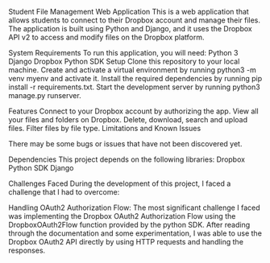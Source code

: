 Student File Management Web Application
This is a web application that allows students to connect to their Dropbox account and manage their files. The application is built using Python and Django, and it uses the Dropbox API v2 to access and modify files on the Dropbox platform.

System Requirements
To run this application, you will need:
Python 3
Django
Dropbox Python SDK
Setup
Clone this repository to your local machine.
Create and activate a virtual environment by running python3 -m venv myenv and activate it.
Install the required dependencies by running pip install -r requirements.txt.
Start the development server by running python3 manage.py runserver.

Features
Connect to your Dropbox account by authorizing the app.
View all your files and folders on Dropbox.
Delete, download, search and upload files.
Filter files by file type.
Limitations and Known Issues

There may be some bugs or issues that have not been discovered yet.

Dependencies
This project depends on the following libraries:
Dropbox Python SDK
Django

Challenges Faced
During the development of this project, I faced a challenge that I had to overcome:


Handling OAuth2 Authorization Flow: The most significant challenge I faced was implementing the Dropbox OAuth2 Authorization Flow using the DropboxOAuth2Flow function provided by the python SDK. After reading through the documentation and some experimentation, I was able to use the Dropbox OAuth2 API directly by using HTTP requests and handling the responses.
